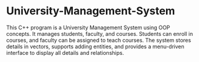 # University-Management-System
This C++ program is a University Management System using OOP concepts. It manages students, faculty, and courses. Students can enroll in courses, and faculty can be assigned to teach courses. The system stores details in vectors, supports adding entities, and provides a menu-driven interface to display all details and relationships.
